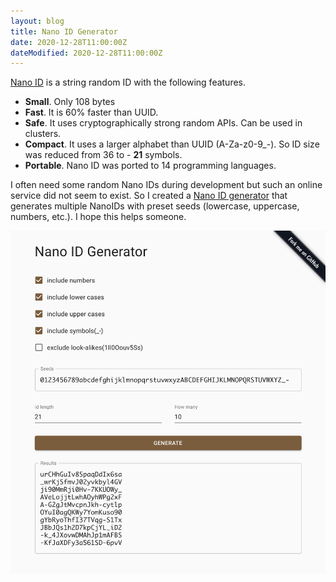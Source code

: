 ```yaml
---
layout: blog
title: Nano ID Generator
date: 2020-12-28T11:00:00Z
dateModified: 2020-12-28T11:00:00Z
---
```


[Nano ID](https://github.com/ai/nanoid) is a string random ID with the following features.

- **Small**. Only 108 bytes
- **Fast**. It is 60% faster than UUID.
- **Safe**. It uses cryptographically strong random APIs. Can be used in clusters.
- **Compact**. It uses a larger alphabet than UUID (A-Za-z0-9\_-). So ID size was reduced from 36 to - **21** symbols.
- **Portable**. Nano ID was ported to 14 programming languages.

I often need some random Nano IDs during development but such an online service did not seem to exist. So I created a [Nano ID generator](https://nanoid.yuuniworks.com/) that generates multiple NanoIDs with preset seeds (lowercase, uppercase, numbers, etc.). I hope this helps someone.

<a href="https://nanoid.yuuniworks.com/" target="_blank" rel="noopener noreferrer">![portfolio](../../static/blogImages/20201228.png)</a>
